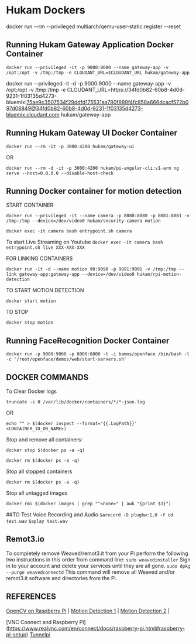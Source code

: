 # Hukam Dockers

docker run --rm --privileged multiarch/qemu-user-static:register --reset

## Running Hukam Gateway Application Docker Container

`docker run --privileged -it -p 9000:9000 --name gateway-app -v /opt:/opt -v /tmp:/tmp -e CLOUDANT_URL=$CLOUDANT_URL hukam/gateway-app`

docker run --privileged -it -d -p 9000:9000 --name gateway-app -v /opt:/opt -v /tmp:/tmp -e CLOUDANT_URL=https://34fd0b82-60b8-4d0d-9231-1f03135d4273-bluemix:75ae9c3507534f29ddfd175531aa780f889f4fc858a666dcacf572b097d08849@34fd0b82-60b8-4d0d-9231-1f03135d4273-bluemix.cloudant.com hukam/gateway-app

## Running Hukam Gateway UI Docker Container
`docker run --rm -it -p 3000:4200 hukam/gateway-ui`

OR

`docker run --rm -d -it -p 3000:4200 hukam/pi-angular-cli:v1-arm ng serve --host=0.0.0.0 --disable-host-check`

## Running Docker container for motion detection

START CONTAINER

`docker run --privileged -it --name camera -p 8080:8080 -p 8081:8081 -v /tmp:/tmp --device=/dev/video0 hukam/security-camera motion`

`docker exec -it camera bash entrypoint.sh camera`

To start Live Streaming on Youtube
`docker exec -it camera bash entrypoint.sh live XXX-XXX-XXX`

FOR LINKING CONTAINERS

`docker run -it -d --name motion 90:9090 -p 9091:9091 -v /tmp:/tmp --link gateway-app:gateway-app --device=/dev/video0 hukam/rpi-motion-detection`

TO START MOTION DETECTION

`docker start motion`

TO STOP

`docker stop motion`

## Running FaceRecognition Docker Container

`docker run -p 9000:9000 -p 8000:8000 -t -i bamos/openface /bin/bash -l -c '/root/openface/demos/web/start-servers.sh'`

## DOCKER COMMANDS

To Clear Docker logs

`truncate -s 0 /var/lib/docker/containers/*/*-json.log`

OR

`echo "" > $(docker inspect --format='{{.LogPath}}' <CONTAINER_ID_OR_NAME>)`

Stop and remove all containers:

`docker stop $(docker ps -a -q)`

`docker rm $(docker ps -a -q)`

Stop all stopped containers

`docker rm $(docker ps -a -q)`

Stop all untagged images

`docker rmi $(docker images | grep "^<none>" | awk "{print $3}")`

##TO Test Voice Recording and Audio
`$arecord -D plughw:1,0 -f cd test.wav`
`$aplay test.wav`

## Remot3.io
To completely remove Weaved/remot3.it from your Pi perform the following two instructions in this order from command line:
`sudo weavedinstaller`
Sign in to your account and delete your services until they are all gone.
`sudo dpkg --purge weavedconnectd`
This command will remove all Weaved and/or remot3.it software and directories from the Pi.


## REFERENCES
[OpenCV on Raspberry Pi](http://www.pyimagesearch.com/2016/04/18/install-guide-raspberry-pi-3-raspbian-jessie-opencv-3/) |
[Motion Detection 1](https://github.com/remonlam/rpi-docker-motion) |
[Motion Detection 2](https://github.com/yushi/rpi-dockerfile) |

[VNC Connect and Raspberry Pi] (https://www.realvnc.com/en/connect/docs/raspberry-pi.html#raspberry-pi-setup)
[Tunnelpi](http://www.tunnelpi.com/scripts.html)
